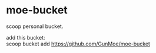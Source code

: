 # moe-bucket

scoop personal bucket.

add this bucket:  
scoop bucket add https://github.com/GunMoe/moe-bucket
